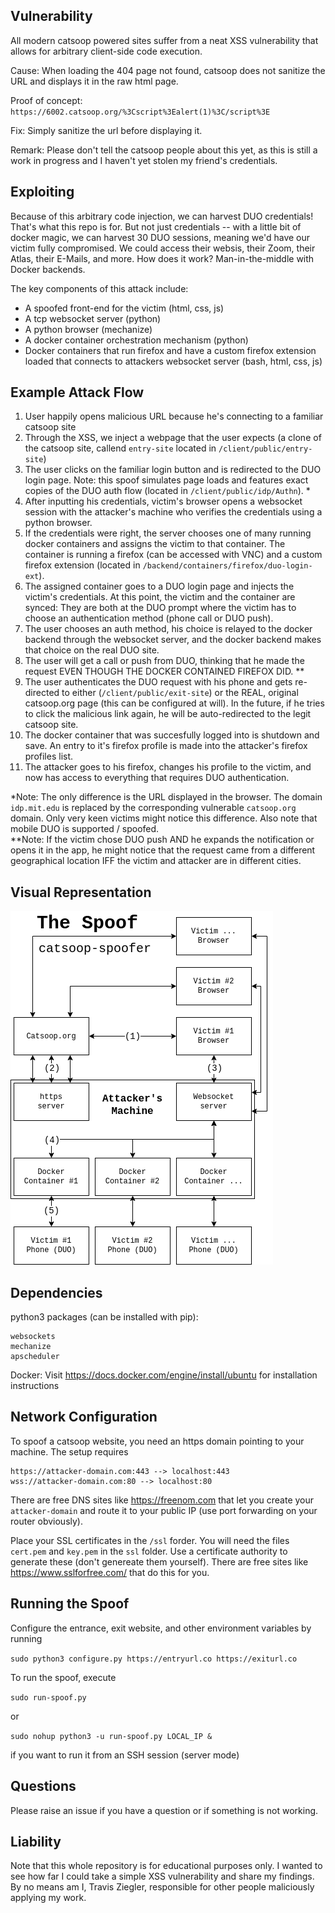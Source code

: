 ## Vulnerability
All modern catsoop powered sites suffer from a neat XSS vulnerability that allows for arbitrary client-side code execution. 

Cause: 
When loading the 404 page not found, catsoop does not sanitize the URL and displays it in the raw html page. 

Proof of concept: 
`https://6002.catsoop.org/%3Cscript%3Ealert(1)%3C/script%3E`

Fix: 
Simply sanitize the url before displaying it. 

Remark: 
Please don't tell the catsoop people about this yet, as this is still a work in progress and I haven't yet stolen my friend's credentials.

## Exploiting
Because of this arbitrary code injection, we can harvest DUO credentials! That's what this repo is for. But not just credentials -- with a little bit of docker magic, we can harvest 30 DUO sessions, meaning we'd have our victim fully compromised. We could access their websis, their Zoom, their Atlas, their E-Mails, and more. How does it work? Man-in-the-middle with Docker backends.

The key components of this attack include: 

- A spoofed front-end for the victim (html, css, js) 
- A tcp websocket server (python) 
- A python browser (mechanize) 
- A docker container orchestration mechanism (python) 
- Docker containers that run firefox and have a custom firefox extension loaded that connects to attackers websocket server (bash, html, css, js)

## Example Attack Flow

1. User happily opens malicious URL because he's connecting to a familiar catsoop site 
2. Through the XSS, we inject a webpage that the user expects (a clone of the catsoop site, callend `entry-site` located in `/client/public/entry-site`)
3. The user clicks on the familiar login button and is redirected to the DUO login page. Note: this spoof simulates page loads and features exact copies of the DUO auth flow (located in `/client/public/idp/Authn`). \*
4. After inputting his credentials, victim's browser opens a websocket session with the attacker's machine who verifies the credentials using a python browser. 
5. If the credentials were right, the server chooses one of many running docker containers and assigns the victim to that container. The container is running a firefox (can be accessed with VNC) and a custom firefox extension (located in `/backend/containers/firefox/duo-login-ext`). 
6. The assigned container goes to a DUO login page and injects the victim's credentials. At this point, the victim and the container are synced: They are both at the DUO prompt where the victim has to choose an authentication method (phone call or DUO push). 
7. The user chooses an auth method, his choice is relayed to the docker backend through the websocket server, and the docker backend makes that choice on the real DUO site. 
8. The user will get a call or push from DUO, thinking that he made the request EVEN THOUGH THE DOCKER CONTAINED FIREFOX DID. \*\*
9. The user authenticates the DUO request with his phone and gets re-directed to either (`/client/public/exit-site`) or the REAL, original catsoop.org page (this can be configured at will). In the future, if he tries to click the malicious link again, he will be auto-redirected to the legit catsoop site. 
10. The docker container that was succesfully logged into is shutdown and save. An entry to it's firefox profile is made into the attacker's firefox profiles list. 
11. The attacker goes to his firefox, changes his profile to the victim, and now has access to everything that requires DUO authentication.

\*Note: The only difference is the URL displayed in the browser. The domain `idp.mit.edu` is replaced by the corresponding vulnerable `catsoop.org` domain. Only very keen victims might notice this difference. Also note that mobile DUO is supported / spoofed.  
\*\*Note: If the victim chose DUO push AND he expands the notification or opens it in the app, he might notice that the request came from a different geographical location IFF the victim and attacker are in different cities. 

## Visual Representation
![](/readme/graph.png)

## Dependencies
python3 packages (can be installed with pip):
```
websockets
mechanize
apscheduler
```
Docker: 
Visit https://docs.docker.com/engine/install/ubuntu for installation instructions

## Network Configuration
To spoof a catsoop website, you need an https domain pointing to your machine. The setup requires 

```
https://attacker-domain.com:443 --> localhost:443
wss://attacker-domain.com:80 --> localhost:80
```

There are free DNS sites like https://freenom.com that let you create your `attacker-domain` and route it to your public IP (use port forwarding on your router obviously).

Place your SSL certificates in the `/ssl` forder. You will need the files `cert.pem` and `key.pem` in the `ssl` folder. Use a certificate authority to generate these (don't genereate them yourself). There are free sites like https://www.sslforfree.com/ that do this for you.
                                                                                                                                        
## Running the Spoof
Configure the entrance, exit website, and other environment variables by running

`sudo python3 configure.py https://entryurl.co https://exiturl.co`

To run the spoof, execute 

`sudo run-spoof.py`

or 

`sudo nohup python3 -u run-spoof.py LOCAL_IP &`

if you want to run it from an SSH session (server mode) 

## Questions
Please raise an issue if you have a question or if something is not working. 

## Liability
Note that this whole repository is for educational purposes only. I wanted to see how far I could take a simple XSS vulnerability and share my findings. By no means am I, Travis Ziegler, responsible for other people maliciously applying my work. 
